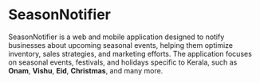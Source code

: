 # SeasonNotifier
SeasonNotifier is a web and mobile application designed to notify businesses about upcoming seasonal events, helping them optimize inventory, sales strategies, and marketing efforts. The application focuses on seasonal events, festivals, and holidays specific to Kerala, such as **Onam**, **Vishu**, **Eid**, **Christmas**, and many more.
